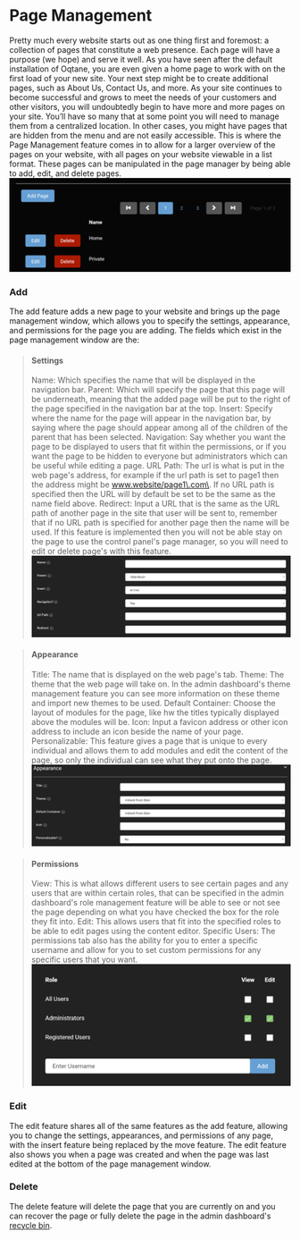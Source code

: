 # Page Management

Pretty much every website starts out as one thing first and foremost: a collection of pages that constitute a web presence\. Each page will have a purpose (we hope) and serve it well\. As you have seen after the default installation of Oqtane, you are even given a home page to work with on the first load of your new site\. Your next step might be to create additional pages, such as About Us, Contact Us, and more\. 
As your site continues to become successful and grows to meet the needs of your customers and other visitors, you will undoubtedly begin to have more and more pages on your site\. You’ll have so many that at some point you will need to manage them from a centralized location\. In other cases, you might have pages that are hidden from the menu and are not easily accessible\. This is where the Page Management feature comes in to allow for a larger overview of the pages on your website, with all pages on your website viewable in a list format\. These pages can be manipulated in the page manager by being able to add, edit, and delete pages\.
![pageManagement](pageManagement.png)

### Add

The add feature adds a new page to your website and brings up the page management window, which allows you to specify the settings, appearance, and permissions for the page you are adding\. 
The fields which exist in the page management window are the:

>#### Settings
>Name: Which specifies the name that will be displayed in the navigation bar\.
>Parent: Which will specify the page that this page will be underneath, meaning that the added page will be put to the right of the page specified in the navigation bar at the top\.
>Insert: Specify where the name for the page will appear in the navigation bar, by saying where the page should appear among all of the children of the parent that has been selected\.
>Navigation: Say whether you want the page to be displayed to users that fit within the permissions, or if you want the page to be hidden to everyone but administrators which can be useful while editing a page\.
>URL Path: The url is what is put in the web page's address, for example if the url path is set to page1 then the address might be www.website/page1\.com\. If no URL path is specified then the URL will by default be set to be the same as the name field above\.
>Redirect: Input a URL that is the same as the URL path of another page in the site that user will be sent to, remember that if no URL path is specified for another page then the name will be used\. If this feature is implemented then you will not be able stay on the page to use the control panel's page manager, so you will need to edit or delete page's with this feature\.
![addPage](addPage.png)

>#### Appearance
>Title: The name that is displayed on the web page's tab\.
>Theme: The theme that the web page will take on\. In the admin dashboard's theme management feature you can see more information on these theme and import new themes to be used.
>Default Container: Choose the layout of modules for the page, like hw the titles typically displayed above the modules will be\.
>Icon: Input a favicon address or other icon address to include an icon beside the name of your page\.
>Personalizable: This feature gives a page that is unique to every individual and allows them to add modules and edit the content of the page, so only the individual can see what they put onto the page\.
![pageAppearance](pageAppearance.png)

>#### Permissions
>View: This is what allows different users to see certain pages and any users that are within certain roles, that can be specified in the admin dashboard's role management feature will be able to see or not see the page depending on what you have checked the box for the role they fit into\.
>Edit: This allows users that fit into the specified roles to be able to edit pages using the content editor\.
>Specific Users: The permissions tab also has the ability for you to enter a specific username and allow for you to set custom permissions for any specific users that you want\.
![permissions](permissions.png)

### Edit

The edit feature shares all of the same features as the add feature, allowing you to change the settings, appearances, and permissions of any page, with the insert feature being replaced by the move feature\. The edit feature also shows you when a page was created and when the page was last edited at the bottom of the page management window\.

### Delete

The delete feature will delete the page that you are currently on and you can recover the page or fully delete the page in the admin dashboard's [recycle bin](recycleBin.md)\.
